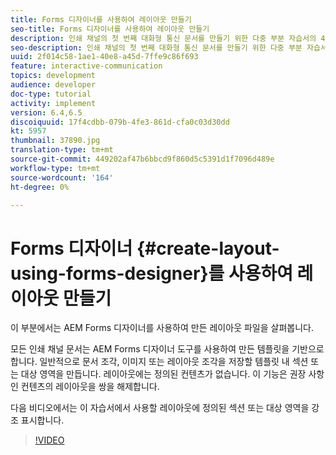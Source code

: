 ```yaml
---
title: Forms 디자이너를 사용하여 레이아웃 만들기
seo-title: Forms 디자이너를 사용하여 레이아웃 만들기
description: 인쇄 채널의 첫 번째 대화형 통신 문서를 만들기 위한 다중 부분 자습서의 4부분입니다. 이 부분에서는 AEM Forms 디자이너를 사용하여 만든 레이아웃 파일을 살펴봅니다.
seo-description: 인쇄 채널의 첫 번째 대화형 통신 문서를 만들기 위한 다중 부분 자습서의 4부분입니다. 이 부분에서는 AEM Forms 디자이너를 사용하여 만든 레이아웃 파일을 살펴봅니다.
uuid: 2f014c58-1ae1-40e8-a45d-7ffe9c86f693
feature: interactive-communication
topics: development
audience: developer
doc-type: tutorial
activity: implement
version: 6.4,6.5
discoiquuid: 17f4cdbb-079b-4fe3-861d-cfa0c03d30dd
kt: 5957
thumbnail: 37890.jpg
translation-type: tm+mt
source-git-commit: 449202af47b6bbcd9f860d5c5391d1f7096d489e
workflow-type: tm+mt
source-wordcount: '164'
ht-degree: 0%

---
```



# Forms 디자이너 {#create-layout-using-forms-designer}를 사용하여 레이아웃 만들기

이 부분에서는 AEM Forms 디자이너를 사용하여 만든 레이아웃 파일을 살펴봅니다.

모든 인쇄 채널 문서는 AEM Forms 디자이너 도구를 사용하여 만든 템플릿을 기반으로 합니다. 일반적으로 문서 조각, 이미지 또는 레이아웃 조각을 저장할 템플릿 내 섹션 또는 대상 영역을 만듭니다. 레이아웃에는 정의된 컨텐츠가 없습니다. 이 기능은 권장 사항인 컨텐츠의 레이아웃을 쌍을 해제합니다.

다음 비디오에서는 이 자습서에서 사용할 레이아웃에 정의된 섹션 또는 대상 영역을 강조 표시합니다.

>[!VIDEO](https://video.tv.adobe.com/v/37890/?quality=9)



